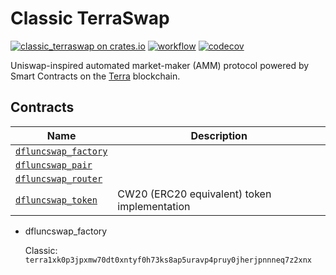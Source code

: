 # Classic TerraSwap
[![classic_terraswap on crates.io](https://img.shields.io/crates/v/classic_terraswap.svg)](https://crates.io/crates/classic_terraswap)
[![workflow](https://github.com/terraswap/classic-terraswap/actions/workflows/tests.yml/badge.svg)](https://github.com/terraswap/classic-terraswap/actions/workflows/tests.yml)
[![codecov](https://codecov.io/gh/terraswap/classic-terraswap/branch/main/graph/badge.svg?token=ERMFLEY6Y7)](https://codecov.io/gh/terraswap/classic-terraswap)

Uniswap-inspired automated market-maker (AMM) protocol powered by Smart Contracts on the [Terra](https://terra.money) blockchain.

## Contracts

| Name                                               | Description                                  |
| -------------------------------------------------- | -------------------------------------------- |
| [`dfluncswap_factory`](contracts/dfluncswap_factory) |                                              |
| [`dfluncswap_pair`](contracts/dfluncswap_pair)       |                                              |
| [`dfluncswap_router`](contracts/dfluncswap_router)   |                                              |
| [`dfluncswap_token`](contracts/dfluncswap_token)     | CW20 (ERC20 equivalent) token implementation |

* dfluncswap_factory

   Classic: `terra1xk0p3jpxmw70dt0xntyf0h73ks8ap5uravp4pruy0jherjpnnneq7z2xnx`
